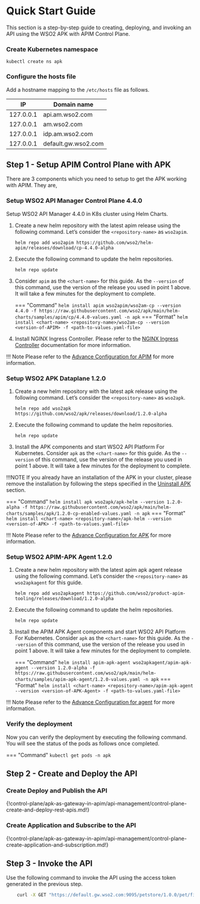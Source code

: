 # Quick Start Guide
This section is a step-by-step guide to creating, deploying, and invoking an API using the WSO2 APK with APIM Control Plane.

### Create Kubernetes namespace

``` 
kubectl create ns apk
```

### Configure the hosts file

Add a hostname mapping to the ```/etc/hosts``` file as follows.

   | IP        | Domain name         |
   | --------- | ------------------- |
   | 127.0.0.1 | api.am.wso2.com     |
   | 127.0.0.1 | am.wso2.com         |
   | 127.0.0.1 | idp.am.wso2.com     |
   | 127.0.0.1 | default.gw.wso2.com |

## Step 1 - Setup APIM Control Plane with APK

There are 3 components which you need to setup to get the APK working with APIM. They are,

### Setup WSO2 API Manager Control Plane 4.4.0

Setup WSO2 API Manager 4.4.0 in K8s cluster using Helm Charts.

1. Create a new helm repository with the latest apim release using the following command. Let’s consider the ```<repository-name>``` as ```wso2apim```.

    ```console
    helm repo add wso2apim https://github.com/wso2/helm-apim/releases/download/cp-4.4.0-alpha
    ```

2. Execute the following command to update the helm repositories.

    ```console
    helm repo update
    ```

3. Consider ```apim``` as the ```<chart-name>``` for this guide. As the ```--version``` of this command, use the version of the release you used in point 1 above. It will take a few minutes for the deployment to complete.

    === "Command"
        ```
        helm install apim wso2apim/wso2am-cp --version 4.4.0 -f https://raw.githubusercontent.com/wso2/apk/main/helm-charts/samples/apim/cp/4.4.0-values.yaml -n apk
        ```
    === "Format"
        ```
        helm install <chart-name> <repository-name>/wso2am-cp --version <version-of-APIM> -f <path-to-values.yaml-file>
        ```

4. Install NGINX Ingress Controller. Please refer to the [NGINX Ingress Controller](https://kubernetes.github.io/ingress-nginx/deploy/#local-development-clusters) documentation for more information.

!!! Note
    Please refer to the [Advance Configuration for APIM](../apim-deploy.md) for more information.

### Setup WSO2 APK Dataplane 1.2.0

1. Create a new helm repository with the latest apk release using the following command. Let’s consider the ```<repository-name>``` as ```wso2apk```.

    ```console
    helm repo add wso2apk https://github.com/wso2/apk/releases/download/1.2.0-alpha
    ```

2. Execute the following command to update the helm repositories.

    ```console
    helm repo update
    ```
   
3. Install the APK components and start WSO2 API Platform For Kubernetes. Consider ```apk``` as the ```<chart-name>``` for this guide. As the ```--version``` of this command, use the version of the release you used in point 1 above. It will take a few minutes for the deployment to complete.

!!!NOTE
    If you already have an installation of the APK in your cluster, please remove the installation by following the steps specified in the [Uninstall APK](../../setup/uninstall.md) section.


=== "Command"
     ```
     helm install apk wso2apk/apk-helm --version 1.2.0-alpha -f https://raw.githubusercontent.com/wso2/apk/main/helm-charts/samples/apk/1.2.0-cp-enabled-values.yaml -n apk
     ``` 
=== "Format"
     ```
     helm install <chart-name> <repository-name>/apk-helm --version <version-of-APK> -f <path-to-values.yaml-file>
     ```

!!! Note
    Please refer to the [Advance Configuration for APK](../apk-deploy.md) for more information.


### Setup WSO2 APIM-APK Agent 1.2.0

1. Create a new helm repository with the latest apim apk agent release using the following command. Let’s consider the ```<repository-name>``` as ```wso2apkagent``` for this guide.

    ```console
    helm repo add wso2apkagent https://github.com/wso2/product-apim-tooling/releases/download/1.2.0-alpha
    ```

2. Execute the following command to update the helm repositories.

    ```console
    helm repo update
    ```

3. Install the APIM APK Agent components and start WSO2 API Platform For Kubernetes. Consider ```apk``` as the ```<chart-name>``` for this guide. As the ```--version``` of this command, use the version of the release you used in point 1 above. It will take a few minutes for the deployment to complete.

    === "Command"
        ```
        helm install apim-apk-agent wso2apkagent/apim-apk-agent --version 1.2.0-alpha -f https://raw.githubusercontent.com/wso2/apk/main/helm-charts/samples/apim-apk-agent/1.2.0-values.yaml -n apk
        ```
    === "Format"
        ```
        helm install <chart-name> <repository-name>/apim-apk-agent --version <version-of-APK-Agent> -f <path-to-values.yaml-file>
        ```

!!! Note
    Please refer to the [Advance Configuration for agent](../apim-apk-agent-deploy.md) for more information.

### Verify the deployment

Now you can verify the deployment by executing the following command. You will see the status of the pods as follows once completed.

=== "Command"
    ```
    kubectl get pods -n apk
    ```

## Step 2 - Create and Deploy the API

### Create Deploy and Publish the API

{!control-plane/apk-as-gateway-in-apim/api-management/control-plane-create-and-deploy-rest-apis.md!}

### Create Application and Subscribe to the API

{!control-plane/apk-as-gateway-in-apim/api-management/control-plane-create-application-and-subscription.md!}


## Step 3 - Invoke the API

Use the following command to invoke the API using the access token generated in the previous step.

```bash
    curl -X GET "https://default.gw.wso2.com:9095/petstore/1.0.0/pet/findByStatus?status=available" -H "Authorization: Bearer <access-token>" -k
```
